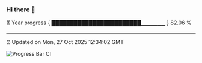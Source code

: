 ### Hi there 👋

⏳ Year progress { ████████████████████████▁▁▁▁▁▁ } 82.06 %

---

⏰ Updated on Mon, 27 Oct 2025 12:34:02 GMT

![Progress Bar CI](https://github.com/liununu/liununu/workflows/Progress%20Bar%20CI/badge.svg)

